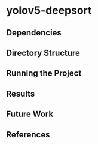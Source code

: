 # yolov5-deepsort


## Dependencies

## Directory Structure 

## Running the Project

## Results 

## Future Work 

## References
